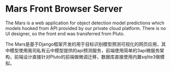 # Mars Front Browser Server

The Mars is a web application for object detection model predictions which models hooked from API provided by our private cloud platform. There is no UI designer, so the front end was transferred from Pluto.

The Mars是基于Django框架开发的用于目标识别模型预测可视化的网页应用，其中模型使用我司私有云中模型提供的api预测服务，前端使用简单的3api微服务架构，前端设计直接针对Pluto的前端做微调迁移，数据库直接使用内置sqlite3做模拟。

